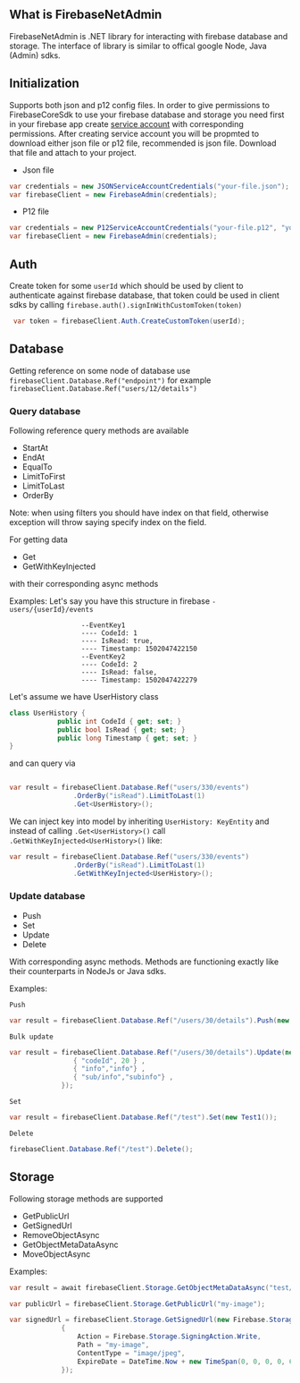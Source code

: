 ## What is FirebaseNetAdmin

FirebaseNetAdmin is .NET library for interacting with firebase database and storage.
The interface of library is similar to offical google Node, Java (Admin) sdks.

## Initialization

Supports both json and p12 config files.
In order to give permissions to FirebaseCoreSdk to use your firebase database and storage you need first in your firebase app create [service account](https://firebase.google.com/docs/admin/setup) with corresponding permissions. After creating service account you will be propmted to download either json file or p12 file, recommended is json file. Download that file and attach to your project.

* Json file
``` C#
var credentials = new JSONServiceAccountCredentials("your-file.json");
var firebaseClient = new FirebaseAdmin(credentials);
```
* P12 file
``` C#
var credentials = new P12ServiceAccountCredentials("your-file.p12", "your-secret", "your-service-account", "your-database");
var firebaseClient = new FirebaseAdmin(credentials);
```

## Auth
Create token for some `userId` which should be used by client to authenticate against firebase database, that token could be used in client sdks by calling `firebase.auth().signInWithCustomToken(token)`

```C#
 var token = firebaseClient.Auth.CreateCustomToken(userId);
```

## Database
Getting reference on some node of database use `firebaseClient.Database.Ref("endpoint")` for example `firebaseClient.Database.Ref("users/12/details")`

### Query database
Following reference query methods are available
* StartAt
* EndAt
* EqualTo
* LimitToFirst
* LimitToLast
* OrderBy

Note: when using filters you should have index on that field, otherwise exception will throw saying specify index on the field.

For getting data
* Get
* GetWithKeyInjected

with their corresponding async methods

Examples:
Let's say you have this structure in firebase 
`-users/{userId}/events`

                      --EventKey1
                      ---- CodeId: 1
                      ---- IsRead: true,
                      ---- Timestamp: 1502047422150
                      --EventKey2
                      ---- CodeId: 2
                      ---- IsRead: false,
                      ---- Timestamp: 1502047422279

Let's assume we have UserHistory class
```C#
class UserHistory {
            public int CodeId { get; set; }
            public bool IsRead { get; set; }
            public long Timestamp { get; set; }
}
```

and can query via

```C#

var result = firebaseClient.Database.Ref("users/330/events")
                .OrderBy("isRead").LimitToLast(1)
                .Get<UserHistory>();

```
We can inject key into model by inheriting `UserHistory: KeyEntity`
and instead of calling `.Get<UserHistory>()` call `.GetWithKeyInjected<UserHistory>()`
like:

```C#
var result = firebaseClient.Database.Ref("users/330/events")
                .OrderBy("isRead").LimitToLast(1)
                .GetWithKeyInjected<UserHistory>();
```


### Update database

* Push
* Set
* Update
* Delete

With corresponding async methods.
Methods are functioning exactly like their counterparts in NodeJs or Java sdks.

Examples:

`Push`
```C#
var result = firebaseClient.Database.Ref("/users/30/details").Push(new Detail())

```

`Bulk update`
```C#
var result = firebaseClient.Database.Ref("/users/30/details").Update(new Dictionary<string, object>() {
                { "codeId", 20 } ,
                { "info","info"} ,
                { "sub/info","subinfo"} ,
             });
```

`Set`

```C#
var result = firebaseClient.Database.Ref("/test").Set(new Test1());
```

`Delete`

```C#
firebaseClient.Database.Ref("/test").Delete();
```

## Storage
Following storage methods are supported

* GetPublicUrl
* GetSignedUrl
* RemoveObjectAsync
* GetObjectMetaDataAsync
* MoveObjectAsync

Examples:

```C#
var result = await firebaseClient.Storage.GetObjectMetaDataAsync("test/my-image");

var publicUrl = firebaseClient.Storage.GetPublicUrl("my-image");

var signedUrl = firebaseClient.Storage.GetSignedUrl(new Firebase.Storage.SigningOption()
             {
                 Action = Firebase.Storage.SigningAction.Write,
                 Path = "my-image",
                 ContentType = "image/jpeg",
                 ExpireDate = DateTime.Now + new TimeSpan(0, 0, 0, 0, 60000000)
             });
```
